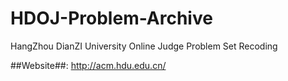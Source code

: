 # HDOJ-Problem-Archive
HangZhou DianZI University Online Judge Problem Set Recoding

##Website##: http://acm.hdu.edu.cn/
